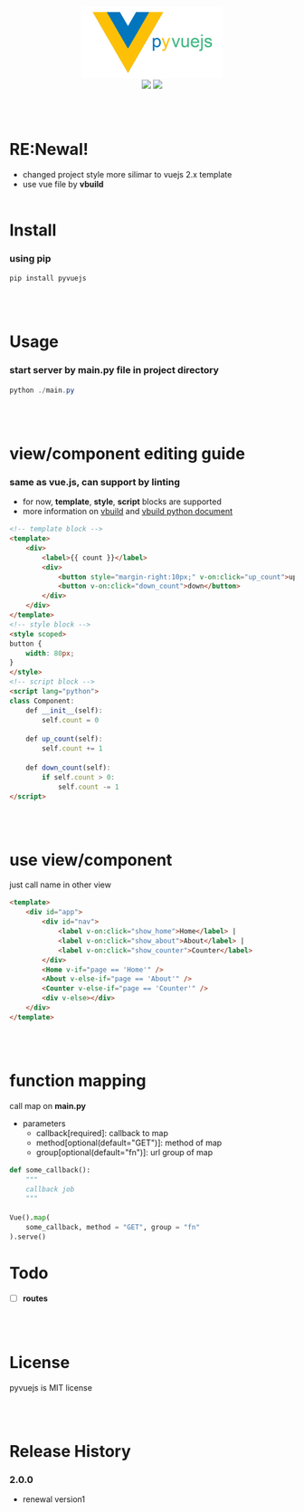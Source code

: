 <p align="center">
<img src="https://github.com/eseunghwan/pyvuejs/blob/master/logo.png?raw=true" width=250 />
<br>
<a href="https://pypi.python.org/pypi/pyvuejs">
<img src="https://img.shields.io/pypi/v/pyvuejs.svg" /></a>
<a href="https://travis-ci.org/eseunghwan/pyvuejs"><img src="https://travis-ci.org/eseunghwan/pyvuejs.svg?branch=master" /></a>
</p>
<br><br>

# RE:Newal!
- changed project style more silimar to vuejs 2.x template
- use vue file by <b>vbuild</b>
<br><br>

# Install
### using pip
```powershell
pip install pyvuejs
```
<br><br>

# Usage
### start server by <b>main.py</b> file in project directory
```powershell
python ./main.py
```
<br><br>

# view/component editing guide
### same as vue.js, can support by linting
- for now, <b>template</b>, <b>style</b>, <b>script</b> blocks are supported
- more information on [vbuild](https://github.com/manatlan/vbuild) and [vbuild python document](https://github.com/manatlan/vbuild/blob/master/doc/PyComponent.md)
```html
<!-- template block -->
<template>
    <div>
        <label>{{ count }}</label>
        <div>
            <button style="margin-right:10px;" v-on:click="up_count">up</button>
            <button v-on:click="down_count">down</button>
        </div>
    </div>
</template>
<!-- style block -->
<style scoped>
button {
    width: 80px;
}
</style>
<!-- script block -->
<script lang="python">
class Component:
    def __init__(self):
        self.count = 0

    def up_count(self):
        self.count += 1

    def down_count(self):
        if self.count > 0:
            self.count -= 1
</script>
```
<br><br>

# use view/component
just call name in other view
```html
<template>
    <div id="app">
        <div id="nav">
            <label v-on:click="show_home">Home</label> |
            <label v-on:click="show_about">About</label> | 
            <label v-on:click="show_counter">Counter</label>
        </div>
        <Home v-if="page == 'Home'" />
        <About v-else-if="page == 'About'" />
        <Counter v-else-if="page == 'Counter'" />
        <div v-else></div>
    </div>
</template>
```
<br><br>

# function mapping
call map on <b>main.py</b>
- parameters
    - callback[required]: callback to map
    - method[optional(default="GET")]: method of map
    - group[optional(default="fn")]: url group of map
```python
def some_callback():
    """
    callback job
    """

Vue().map(
    some_callback, method = "GET", group = "fn"
).serve()
```

# Todo
- [ ] <b>routes</b>

<br>
<br>

# License
pyvuejs is MIT license

<br>
<br>

# Release History
### 2.0.0
- renewal version1
